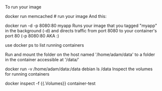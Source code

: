 To run your image

docker run memcached # run your image
And this:

docker run -d -p 8080:80 myapp 
Runs your image that you tagged "myapp" in the background (-d) and directs traffic from port 8080 to your container's port 80 (-p 8080:80 AKA :)

use docker ps to list running containers

Run and mount the folder on the host named '/home/adam/data' to a folder in the container accessible at '/data/'

docker run -v /home/adam/data:/data debian ls /data
Inspect the volumes for running containers

docker inspect -f {{.Volumes}} container-test
